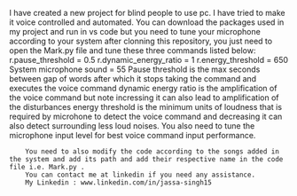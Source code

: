 I have created a new project for blind people to use pc. I have tried to make it voice controlled and automated. You can download the packages used in my project and run in vs code but you need to tune your microphone according to your system after clonning this repository, you just need to open the Mark.py file and tune these three commands listed below:
        r.pause_threshold = 0.5
        r.dynamic_energy_ratio = 1
        r.energy_threshold = 650
        System microphone sound = 55
        Pause threshold is the max seconds between gap of words after which it stops taking the command and executes the voice command
        dynamic energy ratio is the amplification of the voice command but note incressing it can also lead to amplification of the disturbances
        energy threshold is the minimum units of loudness that is required by microhone to detect the voice command and decreasing it can also detect surrounding less loud noises. You also need to tune the microphone input level for best voice command input performance.
        
        You need to also modify the code according to the songs added in the system and add its path and add their respective name in the code file i.e. Mark.py .
        You can contact me at linkedin if you need any assistance.
        My Linkedin : www.linkedin.com/in/jassa-singh15
